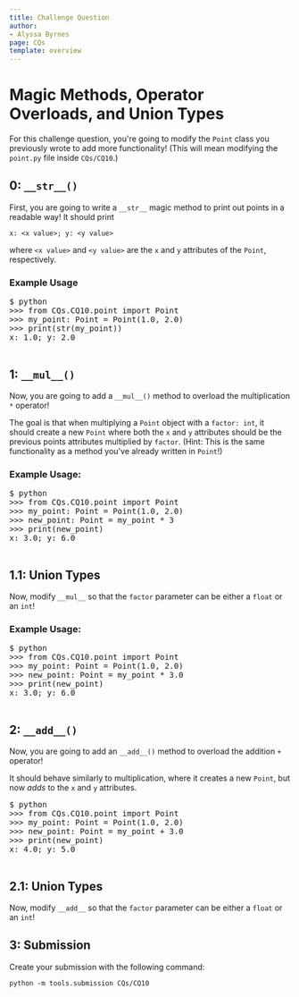 ```yaml
---
title: Challenge Question 
author:
- Alyssa Byrnes
page: CQs
template: overview
---
```


# Magic Methods, Operator Overloads, and Union Types

For this challenge question, you're going to modify the `Point` class you previously wrote to add more functionality! (This will mean modifying the `point.py` file inside `CQs/CQ10`.)

## 0: `__str__()`

First, you are going to write a `__str__` magic method to print out points in a readable way! It should print 

```x: <x value>; y: <y value>```

where `<x value>` and `<y value>` are the `x` and `y` attributes of the `Point`, respectively.

### Example Usage

<pre>
<div class="terminal">$ python 
>>> from CQs.CQ10.point import Point
>>> my_point: Point = Point(1.0, 2.0)
>>> print(str(my_point))
x: 1.0; y: 2.0
</div>
</pre>

## 1: `__mul__()`

Now, you are going to add a `__mul__()` method to overload the multiplication `*` operator!

The goal is that when multiplying a `Point` object with a `factor: int`, it should create a new `Point` where both the `x` and `y` attributes should be the previous points attributes multiplied by `factor`. (Hint: This is the same functionality as a method you've already written in `Point`!) 

### Example Usage:

<pre>
<div class="terminal">$ python 
>>> from CQs.CQ10.point import Point
>>> my_point: Point = Point(1.0, 2.0)
>>> new_point: Point = my_point * 3
>>> print(new_point)
x: 3.0; y: 6.0
</div>
</pre>

## 1.1: Union Types
Now, modify `__mul__` so that the `factor` parameter can be either a `float` or an `int`!

### Example Usage:
<pre>
<div class="terminal">$ python 
>>> from CQs.CQ10.point import Point
>>> my_point: Point = Point(1.0, 2.0)
>>> new_point: Point = my_point * 3.0
>>> print(new_point)
x: 3.0; y: 6.0
</div>
</pre>

## 2: `__add__()`

Now, you are going to add an `__add__()` method to overload the addition `+` operator!

It should behave similarly to multiplication, where it creates a new `Point`, but now *adds* to the `x` and `y` attributes.

<pre>
<div class="terminal">$ python 
>>> from CQs.CQ10.point import Point
>>> my_point: Point = Point(1.0, 2.0)
>>> new_point: Point = my_point + 3.0
>>> print(new_point)
x: 4.0; y: 5.0
</div>
</pre>

## 2.1: Union Types
Now, modify `__add__` so that the `factor` parameter can be either a `float` or an `int`!



## 3: Submission

Create your submission with the following command:

```
python -m tools.submission CQs/CQ10
```